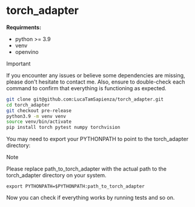 # torch_adapter

**Requirments:**
- python >= 3.9
- venv
- openvino

> [!IMPORTANT]
> If you encounter any issues or believe some dependencies are missing, please don't hesitate to contact me. Also, ensure to double-check each command to confirm that everything is functioning as expected.
```sh
git clone git@github.com:LucaTamSapienza/torch_adapter.git
cd torch_adapter
git checkout pre-release
python3.9 -m venv venv
source venv/bin/activate
pip install torch pytest numpy torchvision
```

You may need to export your PYTHONPATH to point to the torch_adapter directory:

> [!NOTE]
> Please replace path_to_torch_adapter with the actual path to the torch_adapter directory on your system.

```
export PYTHONPATH=$PYTHONPATH:path_to_torch_adapter
```

Now you can check if everything works by running tests and so on.

